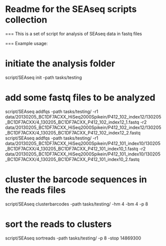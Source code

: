 # Readme for the SEAseq scripts collection

===
This is a set of script for analysis of SEAseq data in fastq files

===
Example usage:

# initiate the analysis folder
script/SEAseq init -path tasks/testing

# add some fastq files to be analyzed
script/SEAseq addfqs -path tasks/testing/ -r1 data/20130205_BC1DF7ACXX_HiSeq2000Spikein/P412_102_index12/130205_BC1DF7ACXX/4_130205_BC1DF7ACXX_P412_102_index12_1.fastq -r2 data/20130205_BC1DF7ACXX_HiSeq2000Spikein/P412_102_index12/130205_BC1DF7ACXX/4_130205_BC1DF7ACXX_P412_102_index12_2.fastq 
script/SEAseq addfqs -path tasks/testing/ -r1 data/20130205_BC1DF7ACXX_HiSeq2000Spikein/P412_101_index10/130205_BC1DF7ACXX/4_130205_BC1DF7ACXX_P412_101_index10_1.fastq -r2 data/20130205_BC1DF7ACXX_HiSeq2000Spikein/P412_101_index10/130205_BC1DF7ACXX/4_130205_BC1DF7ACXX_P412_101_index10_2.fastq 

# cluster the barcode sequences in the reads files
script/SEAseq clusterbarcodes -path tasks/testing/ -hm 4 -bm 4 -p 8

# sort the reads to clusters
script/SEAseq sortreads -path tasks/testing/ -p 8 -stop 14869300
